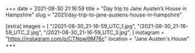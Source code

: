 +++
date = 2021-08-30 21:16:59
title = "Day trip to Jane Austen’s House in Hampshire"
slug = "2021/day-trip-to-jane-austens-house-in-hampshire"

[extra]
images = [
    "/2021-08-30_21-16-59_UTC_1.jpg",
    "/2021-08-30_21-16-59_UTC_2.jpg",
    "/2021-08-30_21-16-59_UTC_3.jpg",
]
instagram = "https://instagram.com/p/CTNpwl9M76c"
location = "Jane Austen's House"
+++

